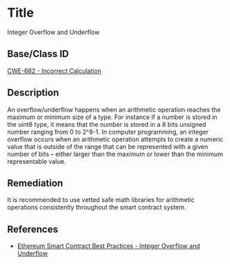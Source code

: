 # Title 
Integer Overflow and Underflow

## Base/Class ID
[CWE-682 - Incorrect Calculation](https://cwe.mitre.org/data/definitions/682.html) 

## Description 
An overflow/underflow happens when an arithmetic operation reaches the maximum or minimum size of a type. For instance if a number is stored in the uint8 type, it means that the number is stored in a 8 bits unsigned number ranging from 0 to 2^8-1. In computer programming, an integer overflow occurs when an arithmetic operation attempts to create a numeric value that is outside of the range that can be represented with a given number of bits – either larger than the maximum or lower than the minimum representable value.

## Remediation
It is recommended to use vetted safe math libraries for arithmetic operations consistently throughout the smart contract system.

## References 
- [Ethereum Smart Contract Best Practices - Integer Overflow and Underflow](https://consensys.github.io/smart-contract-best-practices/known_attacks/#integer-overflow-and-underflow)

